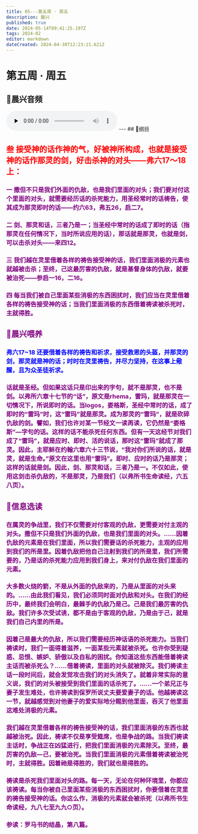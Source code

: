 ```yaml
---
title: 05---第五周 · 周五
description: 晨兴
published: true
date: 2024-05-14T09:41:25.197Z
tags: 2024-02
editor: markdown
dateCreated: 2024-04-30T12:23:21.621Z
---
```


# 第五周 · 周五
## 🎵晨兴音频
<audio id="audio" controls="" preload="none">
      <source id="mp3" src="/2024-02/week5/week5day5.mp3">
</audio>
---
## 📖纲目

## <font color=red>叁   接受神的话作神的气，好被神所构成，也就是接受神的话作那灵的剑，好击杀神的对头——弗六17～18上：</font>

### <font color=purple>一   撒但不只是我们外面的仇敌，也是我们里面的对头；我们要对付这个里面的对头，就需要经历话的杀死能力，用圣经常时的话祷告，使其成为那灵即时的话——约六63，弗五26，启二7。

### <font color=purple>二   剑、那灵和话，三者乃是一；当圣经中常时的话成了即时的话（指那灵在任何情况下，当时所说应用的话），那话就是那灵，也就是剑，可以击杀对头——来四12。

### <font color=purple>三   我们越在灵里借着各样的祷告接受神的话，我们里面消极的元素也就越被击杀；至终，己这最厉害的仇敌，就是基督身体的仇敌，就要被治死——参启一16，二16。

### <font color=purple>四   每当我们被自己里面某些消极的东西困扰时，我们应当在灵里借着各样的祷告接受神的话；当我们里面消极的东西借着祷读被杀死时，主就得胜。</font>

## 📖晨兴喂养

### <font color=blue>**弗六17~18**    **还要借着各样的祷告和祈求，接受救恩的头盔，并那灵的剑，那灵就是神的话；时时在灵里祷告，并尽力坚持，在这事上儆醒，且为众圣徒祈求。**</font>

### 话就是圣经。但如果这话只是印出来的字句，就不是那灵，也不是剑。以弗所六章十七节的“话”，原文是rhema，雷玛，就是那灵在一切情况下，所说即时的话。当logos，娄格斯，圣经中常时的话，成了即时的“雷玛”时，这“雷玛”就是那灵。成为那灵的“雷玛”，就是砍碎仇敌的剑。譬如，我们也许对某一节经文一读再读，它仍然是“娄格斯”—字句的话。这样的话不能杀死任何东西。但有一天这经节对我们成了“雷玛”，就是应时、即时、活的说话，那时这“雷玛”就成了那灵。因此，主耶稣在约翰六章六十三节说，“我对你们所说的话，就是灵，就是生命。”原文在这里也用“雷玛”。即时、应时的话乃是那灵；这样的话就是剑。因此，剑、那灵和话，三者乃是一。不仅如此，使用这剑击杀仇敌的，不是那灵，乃是我们（以弗所书生命读经，六五八页）。

## 📖信息选读

### 在属灵的争战里，我们不仅需要对付客观的仇敌，更需要对付主观的对头。撒但不只是我们外面的仇敌，也是我们里面的对头。……因着仇敌的元素是在我们里面，所以我们需要话的杀死能力，主观的应用到我们的所是里。因着仇敌把他自己注射到我们的所是里，我们所需要的，乃是话的杀死能力应用到我们身上，来对付仇敌在我们里面的元素。

### 大多数火烧的箭，不是从外面的仇敌来的，乃是从里面的对头来的。……由此我们看见，我们必须同时面对仇敌和对头。在我们的经历中，最终我们会明白，最棘手的仇敌乃是己。己是我们最厉害的仇敌。我们许多次受试诱，都不是由于客观的仇敌，乃是由于己，就是我们自己内里的所是。

### 因着己是最大的仇敌，所以我们需要经历神话语的杀死能力。当我们祷读时，我们一面得着滋养，一面某些元素就被杀死。也许你受到疑惑、忌恨、嫉妒、骄傲以及自私的困扰。你知道这些东西能借着祷读主话而被杀死么？……借着祷读，里面的对头就被除灭。我们祷读主话一段时间后，就会发觉攻击我们的对头消失了。就着非常实际的意义说，我们的对头被接受到我们里面的话杀死了。……一个弟兄正与妻子发生难处，也许祷读到保罗所说丈夫要爱妻子的话。他越祷读这一节，就越感觉到对他妻子的爱实际地分赐到他里面，吞灭了他里面这难处消极的元素。

### 我们越在灵里借着各样的祷告接受神的话，我们里面消极的东西也就越被治死。因此，祷读不仅是享受筵席，也是争战的路。当我们祷读主话时，争战正在凶猛进行，把我们里面消极的元素除灭。至终，最厉害的仇敌—己，要被治死。当我们里面消极的元素借着祷读被治死时，主就得胜。因着祂是得胜的，我们就也是得胜的。

### 祷读是杀死我们里面对头的路。每一天，无论在何种环境里，你都应该祷读。每当你被自己里面某些消极的东西困扰时，你要借着在灵里的祷告接受神的话。你这么作，消极的元素就会被杀死（以弗所书生命读经，九八七至九九○页）。

### 参读：罗马书的结晶，第八篇。
<!-- Google tag (gtag.js) -->
<script async src="https://www.googletagmanager.com/gtag/js?id=G-1P8709Z16T"></script>
<script>
  window.dataLayer = window.dataLayer || [];
  function gtag(){dataLayer.push(arguments);}
  gtag('js', new Date());

  gtag('config', 'G-1P8709Z16T');
</script>